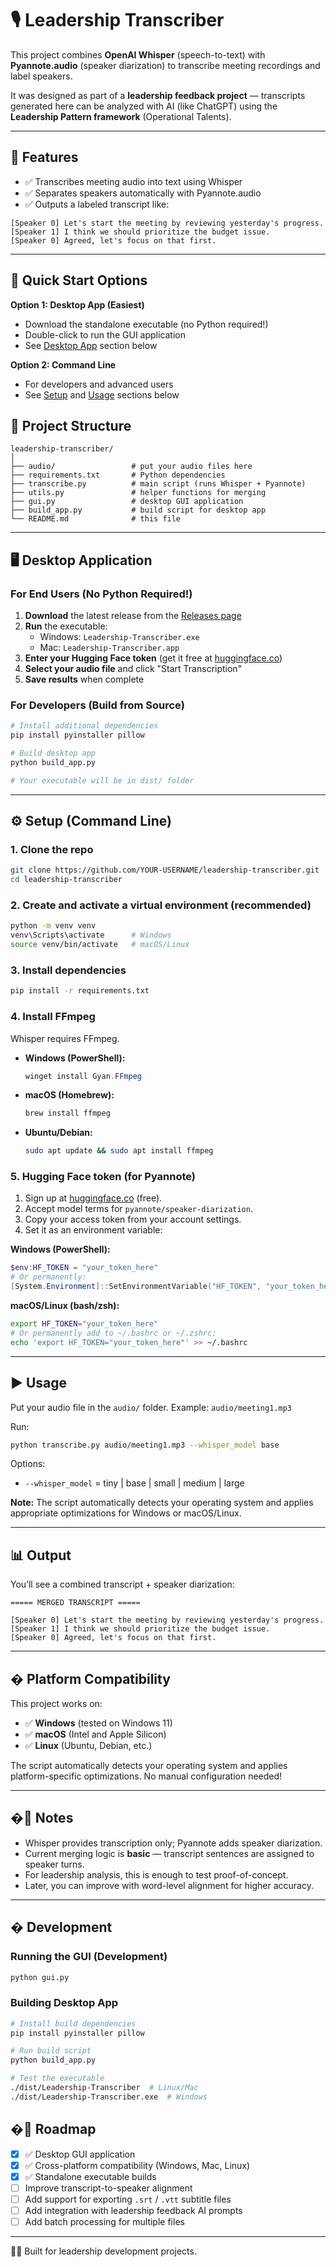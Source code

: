 # 🎙️ Leadership Transcriber

This project combines **OpenAI Whisper** (speech-to-text) with **Pyannote.audio** (speaker diarization)
to transcribe meeting recordings and label speakers.

It was designed as part of a **leadership feedback project** — transcripts generated here can be analyzed
with AI (like ChatGPT) using the **Leadership Pattern framework** (Operational Talents).

---

## 🚀 Features

* ✅ Transcribes meeting audio into text using Whisper
* ✅ Separates speakers automatically with Pyannote.audio
* ✅ Outputs a labeled transcript like:

```
[Speaker 0] Let's start the meeting by reviewing yesterday's progress.  
[Speaker 1] I think we should prioritize the budget issue.  
[Speaker 0] Agreed, let's focus on that first.  
```

---

## 🎯 Quick Start Options

**Option 1: Desktop App (Easiest)**
- Download the standalone executable (no Python required!)
- Double-click to run the GUI application
- See [Desktop App](#-desktop-application) section below

**Option 2: Command Line**
- For developers and advanced users
- See [Setup](#️-setup) and [Usage](#️-usage) sections below

## 📂 Project Structure

```
leadership-transcriber/
│
├── audio/                 # put your audio files here
├── requirements.txt       # Python dependencies
├── transcribe.py          # main script (runs Whisper + Pyannote)
├── utils.py               # helper functions for merging
├── gui.py                 # desktop GUI application
├── build_app.py           # build script for desktop app
└── README.md              # this file
```

---

## 🖥️ Desktop Application

### For End Users (No Python Required!)

1. **Download** the latest release from the [Releases page](https://github.com/sthcst/leadership-transcriber/releases)
2. **Run** the executable:
   - Windows: `Leadership-Transcriber.exe`
   - Mac: `Leadership-Transcriber.app`
3. **Enter your Hugging Face token** (get it free at [huggingface.co](https://huggingface.co/))
4. **Select your audio file** and click "Start Transcription"
5. **Save results** when complete

### For Developers (Build from Source)

```bash
# Install additional dependencies
pip install pyinstaller pillow

# Build desktop app
python build_app.py

# Your executable will be in dist/ folder
```

---

## ⚙️ Setup (Command Line)

### 1. Clone the repo

```bash
git clone https://github.com/YOUR-USERNAME/leadership-transcriber.git
cd leadership-transcriber
```

### 2. Create and activate a virtual environment (recommended)

```bash
python -m venv venv
venv\Scripts\activate      # Windows
source venv/bin/activate   # macOS/Linux
```

### 3. Install dependencies

```bash
pip install -r requirements.txt
```

### 4. Install FFmpeg

Whisper requires FFmpeg.

* **Windows (PowerShell):**

  ```powershell
  winget install Gyan.FFmpeg
  ```
* **macOS (Homebrew):**

  ```bash
  brew install ffmpeg
  ```
* **Ubuntu/Debian:**

  ```bash
  sudo apt update && sudo apt install ffmpeg
  ```

### 5. Hugging Face token (for Pyannote)

1. Sign up at [huggingface.co](https://huggingface.co/) (free).
2. Accept model terms for `pyannote/speaker-diarization`.
3. Copy your access token from your account settings.
4. Set it as an environment variable:

**Windows (PowerShell):**
```powershell
$env:HF_TOKEN = "your_token_here"
# Or permanently:
[System.Environment]::SetEnvironmentVariable("HF_TOKEN", "your_token_here", "User")
```

**macOS/Linux (bash/zsh):**
```bash
export HF_TOKEN="your_token_here"
# Or permanently add to ~/.bashrc or ~/.zshrc:
echo 'export HF_TOKEN="your_token_here"' >> ~/.bashrc
```

---

## ▶️ Usage

Put your audio file in the `audio/` folder. Example: `audio/meeting1.mp3`

Run:

```bash
python transcribe.py audio/meeting1.mp3 --whisper_model base
```

Options:

* `--whisper_model` = tiny | base | small | medium | large

**Note:** The script automatically detects your operating system and applies appropriate optimizations for Windows or macOS/Linux.

---

## 📊 Output

You’ll see a combined transcript + speaker diarization:

```
===== MERGED TRANSCRIPT =====

[Speaker 0] Let's start the meeting by reviewing yesterday's progress.  
[Speaker 1] I think we should prioritize the budget issue.  
[Speaker 0] Agreed, let's focus on that first.  
```

---

## � Platform Compatibility

This project works on:

* ✅ **Windows** (tested on Windows 11)
* ✅ **macOS** (Intel and Apple Silicon)
* ✅ **Linux** (Ubuntu, Debian, etc.)

The script automatically detects your operating system and applies platform-specific optimizations. No manual configuration needed!

---

## �📝 Notes

* Whisper provides transcription only; Pyannote adds speaker diarization.
* Current merging logic is **basic** — transcript sentences are assigned to speaker turns.
* For leadership analysis, this is enough to test proof-of-concept.
* Later, you can improve with word-level alignment for higher accuracy.

---

## �️ Development

### Running the GUI (Development)

```bash
python gui.py
```

### Building Desktop App

```bash
# Install build dependencies
pip install pyinstaller pillow

# Run build script
python build_app.py

# Test the executable
./dist/Leadership-Transcriber  # Linux/Mac
./dist/Leadership-Transcriber.exe  # Windows
```

## �📌 Roadmap

* [x] ✅ Desktop GUI application
* [x] ✅ Cross-platform compatibility (Windows, Mac, Linux)
* [x] ✅ Standalone executable builds
* [ ] Improve transcript-to-speaker alignment
* [ ] Add support for exporting `.srt` / `.vtt` subtitle files
* [ ] Add integration with leadership feedback AI prompts
* [ ] Add batch processing for multiple files

---

👨‍💻 Built for leadership development projects.
